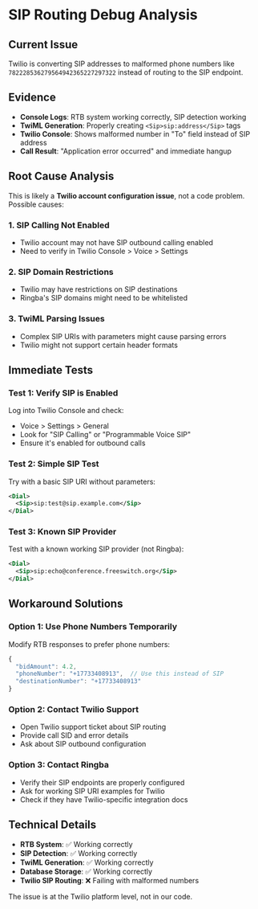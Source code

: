 # SIP Routing Debug Analysis

## Current Issue
Twilio is converting SIP addresses to malformed phone numbers like `782228536279564942365227297322` instead of routing to the SIP endpoint.

## Evidence
- **Console Logs**: RTB system working correctly, SIP detection working
- **TwiML Generation**: Properly creating `<Sip>sip:address</Sip>` tags
- **Twilio Console**: Shows malformed number in "To" field instead of SIP address
- **Call Result**: "Application error occurred" and immediate hangup

## Root Cause Analysis
This is likely a **Twilio account configuration issue**, not a code problem. Possible causes:

### 1. SIP Calling Not Enabled
- Twilio account may not have SIP outbound calling enabled
- Need to verify in Twilio Console > Voice > Settings

### 2. SIP Domain Restrictions
- Twilio may have restrictions on SIP destinations
- Ringba's SIP domains might need to be whitelisted

### 3. TwiML Parsing Issues
- Complex SIP URIs with parameters might cause parsing errors
- Twilio might not support certain header formats

## Immediate Tests

### Test 1: Verify SIP is Enabled
Log into Twilio Console and check:
- Voice > Settings > General
- Look for "SIP Calling" or "Programmable Voice SIP"
- Ensure it's enabled for outbound calls

### Test 2: Simple SIP Test
Try with a basic SIP URI without parameters:
```xml
<Dial>
  <Sip>sip:test@sip.example.com</Sip>
</Dial>
```

### Test 3: Known SIP Provider
Test with a known working SIP provider (not Ringba):
```xml
<Dial>
  <Sip>sip:echo@conference.freeswitch.org</Sip>
</Dial>
```

## Workaround Solutions

### Option 1: Use Phone Numbers Temporarily
Modify RTB responses to prefer phone numbers:
```javascript
{
  "bidAmount": 4.2,
  "phoneNumber": "+17733408913",  // Use this instead of SIP
  "destinationNumber": "+17733408913"
}
```

### Option 2: Contact Twilio Support
- Open Twilio support ticket about SIP routing
- Provide call SID and error details
- Ask about SIP outbound configuration

### Option 3: Contact Ringba
- Verify their SIP endpoints are properly configured
- Ask for working SIP URI examples for Twilio
- Check if they have Twilio-specific integration docs

## Technical Details
- **RTB System**: ✅ Working correctly
- **SIP Detection**: ✅ Working correctly  
- **TwiML Generation**: ✅ Working correctly
- **Database Storage**: ✅ Working correctly
- **Twilio SIP Routing**: ❌ Failing with malformed numbers

The issue is at the Twilio platform level, not in our code.